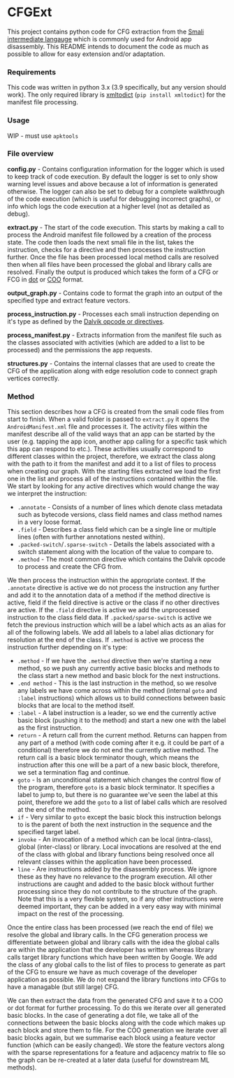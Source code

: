 # CFGExt
This project contains python code for CFG extraction from the [Smali intermediate langauge](https://github.com/JesusFreke/smali) which is commonly used for Android app disassembly. This README intends to document the code as much as possible to allow for easy extension and/or adaptation.

### Requirements
This code was written in python 3.x (3.9 specifically, but any version should work). The only required library is [xmltodict](https://github.com/martinblech/xmltodict) (`pip install xmltodict`) for the manifest file processing.

### Usage
WIP - must use `apktools`

### File overview
**config.py** - Contains configuration information for the logger which is used to keep track of code execution. By default the logger is set to only show warning level issues and above because a lot of information is generated otherwise. The logger can also be set to debug for a complete walkthrough of the code execution (which is useful for debugging incorrect graphs), or info which logs the code execution at a higher level (not as detailed as debug).

**extract.py** - The start of the code execution. This starts by making a call to process the Android manifest file followed by a creation of the process state. The code then loads the next smali file in the list, takes the instruction, checks for a directive and then processes the instruction further. Once the file has been processed local method calls are resolved then when all files have been processed the global and library calls are resolved. Finally the output is produced which takes the form of a CFG or FCG in [dot](https://graphviz.org/) or [COO](https://en.wikipedia.org/wiki/Sparse_matrix#Coordinate_list_(COO)) format.

**output_graph.py** - Contains code to format the graph into an output of the specified type and extract feature vectors.

**process_instruction.py** - Processes each smali instruction depending on it's type as defined by the [Dalvik opcode or directives](https://source.android.com/devices/tech/dalvik/dalvik-bytecode).

**process_manifest.py** - Extracts information from the manifest file such as the classes associated with activities (which are added to a list to be processed) and the permissions the app requests.

**structures.py** - Contains the internal classes that are used to create the CFG of the application along with edge resolution code to connect graph vertices correctly.

### Method
This section describes how a CFG is created from the smali code files from start to finish.
When a valid folder is passed to `extract.py` it opens the `AndroidManifest.xml` file and processes it. The activity files within the manifest describe all of the valid ways that an app can be started by the user (e.g. tapping the app icon, another app calling for a specific task which this app can respond to etc.). These activities usually correspond to different classes within the project, therefore, we extract the class along with the path to it from the manifest and add it to a list of files to process when creating our graph. 
With the starting files extracted we load the first one in the list and process all of the instructions contained within the file. 
We start by looking for any active directives which would change the way we interpret the instruction:
- `.annotate` - Consists of a number of lines which denote class metadata such as bytecode versions, class field names and class method names in a very loose format.
- `.field` - Describes a class field which can be a single line or multiple lines (often with further annotations nested within).
- `.packed-switch`/`.sparse-switch` - Details the labels associated with a switch statement along with the location of the value to compare to.
- `.method` - The most common directive which contains the Dalvik opcode to process and create the CFG from.

We then process the instruction within the appropriate context.
If the `.annotate` directive is active we do not process the instruction any further and add it to the annotation data of a method if the method directive is active, field if the field directive is active or the class  if no other directives are active.
If the `.field` directive is active we add the unprocessed instruction to the class field data.
If  `.packed/sparse-switch` is active we fetch the previous instruction which will be a label which acts as an alias for all of the following labels. We add all labels to a label alias dictionary for resolution at the end of the class.
If `.method` is active we process the instruction further depending on it's type:
- `.method` - If we have the `.method` directive then we're starting a new method, so we push any currently active basic blocks and methods to the class start a new method and basic block for the next instructions.
- `.end method` - This is the last instruction in the method, so we resolve any labels we have come across within the method (internal `goto` and `:label` instructions) which allows us to build connections between basic blocks that are local to the method itself.
- `:label` - A label instruction is a leader, so we end the currently active basic block (pushing it to the method) and start a new one with the label as the first  instruction.
- `return` - A return call from the current method. Returns can happen from any part of a method (with code coming after it e.g. it could be part of a conditional) therefore we do not end the currently active method. The return call is a basic block terminator though, which means the instruction after this one will be a part of a new basic block, therefore, we set a termination flag and continue.
- `goto` - Is an unconditional statement which changes the control flow of the program, therefore `goto` is a basic block terminator. It specifies a label to jump to, but there is no guarantee we've seen the label at this point, therefore we add the `goto` to a list of label calls which are resolved at the end of the method.
- `if` - Very similar to `goto` except the basic block this instruction belongs to is the parent of both the next instruction in the sequence and the specified target label. 
- `invoke` - An invocation of a method which can be local (intra-class), global (inter-class) or library. Local invocations are resolved at the end of the class with global and library functions being resolved once all relevant classes within the application have been processed. 
- `line` - Are instructions added by the disassembly process. We ignore these as they have no relevance to the program execution.
All other instructions are caught and added to the basic block without further processing since they do not contribute to the structure of the graph. Note that this is a very flexible system, so if any other instructions were deemed important, they can be added in a very easy way with minimal impact on the rest of the processing.

Once the entire class has been processed (we reach the end of file) we resolve the global and library calls. In the CFG generation process we differentiate between global and library calls with the idea the global calls are within the application that the developer has written whereas library calls target library functions which have been written by Google. We add the class of any global calls to the list of files to process to generate as part of the CFG to ensure we have as much coverage of the developer application as possible. We do not expand the library functions into CFGs to have a managable (but still large) CFG.

We can then extract the data from the generated CFG and save it to a COO or dot format for further processing. To do this we iterate over all generated basic blocks. In the case of generating a dot file, we take all of the connections between the basic blocks along with the code which makes up each block and store them to file. For the COO generation we iterate over all basic blocks again, but we summarise each block using a feature vector function (which can be easily changed). We store the feature vectors along with the sparse representations for a feature and adjacency matrix to file so the graph can be re-created at a later data (useful for downstream ML methods).
